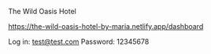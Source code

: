The Wild Oasis Hotel

https://the-wild-oasis-hotel-by-maria.netlify.app/dashboard

Log in: test@test.com
Password: 12345678
